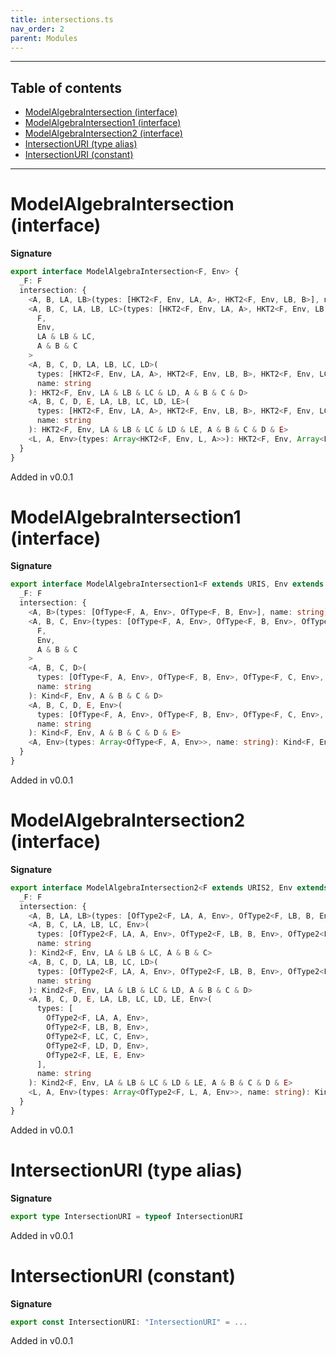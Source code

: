 ```yaml
---
title: intersections.ts
nav_order: 2
parent: Modules
---
```


---

<h2 class="text-delta">Table of contents</h2>

- [ModelAlgebraIntersection (interface)](#modelalgebraintersection-interface)
- [ModelAlgebraIntersection1 (interface)](#modelalgebraintersection1-interface)
- [ModelAlgebraIntersection2 (interface)](#modelalgebraintersection2-interface)
- [IntersectionURI (type alias)](#intersectionuri-type-alias)
- [IntersectionURI (constant)](#intersectionuri-constant)

---

# ModelAlgebraIntersection (interface)

**Signature**

```ts
export interface ModelAlgebraIntersection<F, Env> {
  _F: F
  intersection: {
    <A, B, LA, LB>(types: [HKT2<F, Env, LA, A>, HKT2<F, Env, LB, B>], name: string): HKT2<F, Env, LA & LB, A & B>
    <A, B, C, LA, LB, LC>(types: [HKT2<F, Env, LA, A>, HKT2<F, Env, LB, B>, HKT2<F, Env, LC, C>], name: string): HKT2<
      F,
      Env,
      LA & LB & LC,
      A & B & C
    >
    <A, B, C, D, LA, LB, LC, LD>(
      types: [HKT2<F, Env, LA, A>, HKT2<F, Env, LB, B>, HKT2<F, Env, LC, C>, HKT2<F, Env, LD, D>],
      name: string
    ): HKT2<F, Env, LA & LB & LC & LD, A & B & C & D>
    <A, B, C, D, E, LA, LB, LC, LD, LE>(
      types: [HKT2<F, Env, LA, A>, HKT2<F, Env, LB, B>, HKT2<F, Env, LC, C>, HKT2<F, Env, LD, D>, HKT2<F, Env, LE, E>],
      name: string
    ): HKT2<F, Env, LA & LB & LC & LD & LE, A & B & C & D & E>
    <L, A, Env>(types: Array<HKT2<F, Env, L, A>>): HKT2<F, Env, Array<L>, Array<A>>
  }
}
```

Added in v0.0.1

# ModelAlgebraIntersection1 (interface)

**Signature**

```ts
export interface ModelAlgebraIntersection1<F extends URIS, Env extends AnyEnv> {
  _F: F
  intersection: {
    <A, B>(types: [OfType<F, A, Env>, OfType<F, B, Env>], name: string): Kind<F, Env, A & B>
    <A, B, C, Env>(types: [OfType<F, A, Env>, OfType<F, B, Env>, OfType<F, C, Env>], name: string): Kind<
      F,
      Env,
      A & B & C
    >
    <A, B, C, D>(
      types: [OfType<F, A, Env>, OfType<F, B, Env>, OfType<F, C, Env>, OfType<F, D, Env>],
      name: string
    ): Kind<F, Env, A & B & C & D>
    <A, B, C, D, E, Env>(
      types: [OfType<F, A, Env>, OfType<F, B, Env>, OfType<F, C, Env>, OfType<F, D, Env>, OfType<F, E, Env>],
      name: string
    ): Kind<F, Env, A & B & C & D & E>
    <A, Env>(types: Array<OfType<F, A, Env>>, name: string): Kind<F, Env, Array<A>>
  }
}
```

Added in v0.0.1

# ModelAlgebraIntersection2 (interface)

**Signature**

```ts
export interface ModelAlgebraIntersection2<F extends URIS2, Env extends AnyEnv> {
  _F: F
  intersection: {
    <A, B, LA, LB>(types: [OfType2<F, LA, A, Env>, OfType2<F, LB, B, Env>], name: string): Kind2<F, Env, LA & LB, A & B>
    <A, B, C, LA, LB, LC, Env>(
      types: [OfType2<F, LA, A, Env>, OfType2<F, LB, B, Env>, OfType2<F, LC, C, Env>],
      name: string
    ): Kind2<F, Env, LA & LB & LC, A & B & C>
    <A, B, C, D, LA, LB, LC, LD>(
      types: [OfType2<F, LA, A, Env>, OfType2<F, LB, B, Env>, OfType2<F, LC, C, Env>, OfType2<F, LD, D, Env>],
      name: string
    ): Kind2<F, Env, LA & LB & LC & LD, A & B & C & D>
    <A, B, C, D, E, LA, LB, LC, LD, LE, Env>(
      types: [
        OfType2<F, LA, A, Env>,
        OfType2<F, LB, B, Env>,
        OfType2<F, LC, C, Env>,
        OfType2<F, LD, D, Env>,
        OfType2<F, LE, E, Env>
      ],
      name: string
    ): Kind2<F, Env, LA & LB & LC & LD & LE, A & B & C & D & E>
    <L, A, Env>(types: Array<OfType2<F, L, A, Env>>, name: string): Kind2<F, Env, Array<L>, Array<A>>
  }
}
```

Added in v0.0.1

# IntersectionURI (type alias)

**Signature**

```ts
export type IntersectionURI = typeof IntersectionURI
```

Added in v0.0.1

# IntersectionURI (constant)

**Signature**

```ts
export const IntersectionURI: "IntersectionURI" = ...
```

Added in v0.0.1
